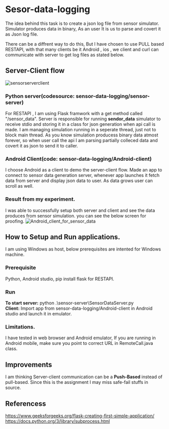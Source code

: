 # Sesor-data-logging

 The idea behind this task is to create a json log file from sensor simulator. Simulator produces data in binary, As an user It is us to parse and covert it as Json log file.

There can be a diffrent way to do this, But I have chosen to use PULL based RESTAPI, with that many clients be it Android , ios , we client and curl can communicate with server to get log files as stated below.

## Server-Client flow
![sensorserverclient](https://github.com/Muneesselvaraj171991/sendor-data-logging/assets/38101471/9a3ab628-c777-4653-a745-640875b92aab)
### Python server(codesource: sensor-data-logging/sensor-server)
For RESTAPI , I am using Flask framwork with a get method called "/sensor_data". Server is responsible for running **sendor_data** simulator to receive stdio and storing it in a class for json generation when api call is made. I am managing simulation running in a seperate thread, just not to block main thread. As you know simulation producess binary data atmost forever, so when user call the api I am parsing partially colleced data and covert it as json to send it to caller.

### Android Client(code: sensor-data-logging/Android-client)
 I choose Android as a client to demo the server-client flow. Made an app to connect to sensor data generation server, whenever app launches it fetch data from server and display json data to user. As data grows user can scroll as well.

### Result from my experiment.
I was able to successfully setup both server and client and see the data produces from sensor simulation. you can see the below screen for proofing.
![Android_client_for_sensor_data](https://github.com/Muneesselvaraj171991/sendor-data-logging/assets/38101471/f1fd34bd-acc0-4464-a710-38ee12aac340)

## How to Setup and Run applications.
I am using Windows as host, below prerequisites are intented for Windows machine.
 
### Prerequisite
Python, Android studio, pip install flask for RESTAPI.

### Run
**To start server:** python .\sensor-server\SensorDataServer.py <br/>
**Client:** Import app from sensor-data-logging/Android-client in Android studio and launch it in emulator.

### Limitations.
I have tested in web browser and Android emulator, If you are running in Android mobile, make sure you point to correct URL in RemoteCall.java class.

## Improvements
I am thinking Server-client communication can be a **Push-Based** instead of pull-based. Since this is the assignment I may miss safe-fail stuffs in source. 

## Referencess 
https://www.geeksforgeeks.org/flask-creating-first-simple-application/ <br/>
https://docs.python.org/3/library/subprocess.html
 
